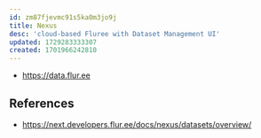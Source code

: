 ```yaml
---
id: zm87fjevmc91s5ka0m3jo9j
title: Nexus
desc: 'cloud-based Fluree with Dataset Management UI'
updated: 1729283333307
created: 1701966242810
---
```


- https://data.flur.ee


## References

- https://next.developers.flur.ee/docs/nexus/datasets/overview/